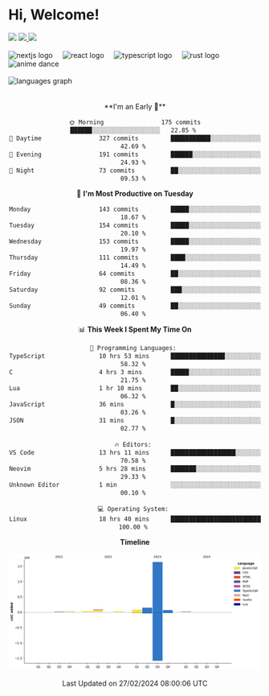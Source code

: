 <div align="center">
  <h1 align="left">
    Hi, Welcome!
  </h1>
  <div align="left">
    <div>
      <img src="https://img.shields.io/github/followers/kraken-afk.svg?style=social&label=Follow&maxAge=2592000" />
      <a href="https://twitter.com/trshppl">
        <img src="https://img.shields.io/twitter/follow/trshppl" />
      </a>
      <a href="https://nv-me.vercel.app">
        <img src="https://img.shields.io/badge/visit-my_site-blue" />
      </a>
    </div>
    <br />
    <div>
      <img src="https://skillicons.dev/icons?i=nextjs" height="40" alt="nextjs logo" />
      <img width="12" />
      <img src="https://skillicons.dev/icons?i=react" height="40" alt="react logo" />
      <img width="12" />
      <img src="https://skillicons.dev/icons?i=ts" height="40" alt="typescript logo" />
      <img width="12" />
      <img src="https://skillicons.dev/icons?i=rust" height="40" alt="rust logo" />
      <img src="https://media.tenor.com/sbvSVkB_hq8AAAAi/anime-dens.gif" alt="anime dance" height="40" />
    </div>
    <br />
    <div>
      <img src="https://github-readme-stats.vercel.app/api/top-langs?username=kraken-afk&locale=en&hide_title=false&layout=compact&card_width=320&langs_count=6&theme=rose_pine&hide_border=true&order=2" height="150" alt="languages graph" />
    </div>
  </div>
  <br />
  <br/>
  <!--START_SECTION:waka-->
**I'm an Early 🐤** 

```text
🌞 Morning                175 commits         ██████░░░░░░░░░░░░░░░░░░░   22.85 % 
🌆 Daytime                327 commits         ███████████░░░░░░░░░░░░░░   42.69 % 
🌃 Evening                191 commits         ██████░░░░░░░░░░░░░░░░░░░   24.93 % 
🌙 Night                  73 commits          ██░░░░░░░░░░░░░░░░░░░░░░░   09.53 % 
```
📅 **I'm Most Productive on Tuesday** 

```text
Monday                   143 commits         █████░░░░░░░░░░░░░░░░░░░░   18.67 % 
Tuesday                  154 commits         █████░░░░░░░░░░░░░░░░░░░░   20.10 % 
Wednesday                153 commits         █████░░░░░░░░░░░░░░░░░░░░   19.97 % 
Thursday                 111 commits         ████░░░░░░░░░░░░░░░░░░░░░   14.49 % 
Friday                   64 commits          ██░░░░░░░░░░░░░░░░░░░░░░░   08.36 % 
Saturday                 92 commits          ███░░░░░░░░░░░░░░░░░░░░░░   12.01 % 
Sunday                   49 commits          ██░░░░░░░░░░░░░░░░░░░░░░░   06.40 % 
```


📊 **This Week I Spent My Time On** 

```text
💬 Programming Languages: 
TypeScript               10 hrs 53 mins      ███████████████░░░░░░░░░░   58.32 % 
C                        4 hrs 3 mins        █████░░░░░░░░░░░░░░░░░░░░   21.75 % 
Lua                      1 hr 10 mins        ██░░░░░░░░░░░░░░░░░░░░░░░   06.32 % 
JavaScript               36 mins             █░░░░░░░░░░░░░░░░░░░░░░░░   03.26 % 
JSON                     31 mins             █░░░░░░░░░░░░░░░░░░░░░░░░   02.77 % 

🔥 Editors: 
VS Code                  13 hrs 11 mins      ██████████████████░░░░░░░   70.58 % 
Neovim                   5 hrs 28 mins       ███████░░░░░░░░░░░░░░░░░░   29.33 % 
Unknown Editor           1 min               ░░░░░░░░░░░░░░░░░░░░░░░░░   00.10 % 

💻 Operating System: 
Linux                    18 hrs 40 mins      █████████████████████████   100.00 % 
```

**Timeline**

![Lines of Code chart](https://raw.githubusercontent.com/kraken-afk/kraken-afk/main/assets/bar_graph.png)


 Last Updated on 27/02/2024 08:00:06 UTC
<!--END_SECTION:waka-->
</div>
<br />